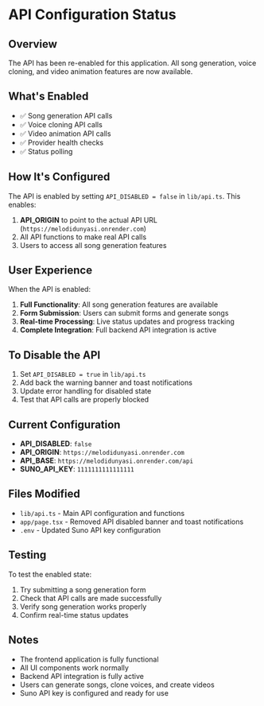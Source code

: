 # API Configuration Status

## Overview
The API has been re-enabled for this application. All song generation, voice cloning, and video animation features are now available.

## What's Enabled
- ✅ Song generation API calls
- ✅ Voice cloning API calls  
- ✅ Video animation API calls
- ✅ Provider health checks
- ✅ Status polling

## How It's Configured
The API is enabled by setting `API_DISABLED = false` in `lib/api.ts`. This enables:

1. **API_ORIGIN** to point to the actual API URL (`https://melodidunyasi.onrender.com`)
2. All API functions to make real API calls
3. Users to access all song generation features

## User Experience
When the API is enabled:

1. **Full Functionality**: All song generation features are available
2. **Form Submission**: Users can submit forms and generate songs
3. **Real-time Processing**: Live status updates and progress tracking
4. **Complete Integration**: Full backend API integration is active

## To Disable the API
1. Set `API_DISABLED = true` in `lib/api.ts`
2. Add back the warning banner and toast notifications
3. Update error handling for disabled state
4. Test that API calls are properly blocked

## Current Configuration
- **API_DISABLED**: `false`
- **API_ORIGIN**: `https://melodidunyasi.onrender.com`
- **API_BASE**: `https://melodidunyasi.onrender.com/api`
- **SUNO_API_KEY**: `1111111111111111`

## Files Modified
- `lib/api.ts` - Main API configuration and functions
- `app/page.tsx` - Removed API disabled banner and toast notifications
- `.env` - Updated Suno API key configuration

## Testing
To test the enabled state:
1. Try submitting a song generation form
2. Check that API calls are made successfully
3. Verify song generation works properly
4. Confirm real-time status updates

## Notes
- The frontend application is fully functional
- All UI components work normally
- Backend API integration is fully active
- Users can generate songs, clone voices, and create videos
- Suno API key is configured and ready for use
